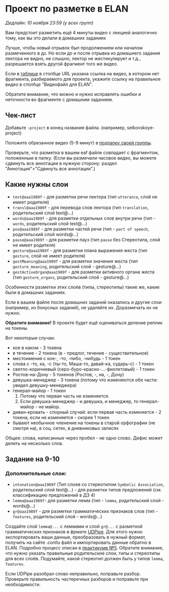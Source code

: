 # Проект по разметке в ELAN
*Дедлайн: 10 ноября 23:59 (у всех групп)*

Вам предстоит разметить ещё 4 минуты видео с лекцией аналогично тому, как вы это делали в домашних заданиях

Лучше, чтобы новый отрывок был продолжением или началом размеченного в дз. Но если до и после отрывка из домашнего задания лектора не видно, не слышно, лектор не жестикулирует и т.д., разрешается взять другой фрагмент того же видео.

Если в [таблице](https://docs.google.com/spreadsheets/d/1No0VKB59etGyTJoC7OnlJcVkIbSZDKy2_yiv2jPc49Y/edit?usp=sharing) в столбце URL указана ссылка на видео, в котором нет фрагмента, разбираемого для проекта, укажите ссылку на правильное видео в столбце "Видеофайл для ELAN".

Обратите внимание, что можно и нужно исправлять ошибки и неточности во фрагменте с домашним заданием.

## Чек-лист

Добавьте `-project` в конец названия файла. (например, selkovskoye-project)

Положите обрезанное видео (5-9 минут) в [подпапку своей группы](https://drive.google.com/drive/folders/1iCAniwPEY0LxI_1IujwU4neVvRo4WcRW?usp=sharing).

Проверьте, что разметка в вашем eaf файле совпадает с фрагментом, положенным в папку. (Если вы размечали часовое видео, вы можете сдвинуть все аннотации в нужную сторону: раздел "Аннотация">"Сдвинуть все аннотации".)

## Какие нужны слои
* `text@aaa1989f` - для разметки речи лектора (тип `utterance`, слой не имеет родителя)  
* `transl@aaa1989f` - для перевода слов лектора (тип `translation`, родительский слой text@...)
* `words@aaa1989f` - для разметки отдельных слов внутри речи (тип - `words`, родительский слой text@...)
* `pos@aaa1989f` - для разметки частей речи (тип - `part of speech`, родительский слой words@...)
* `pause@aaa1989f` - для разметки пауз (тип `pause` без Стереотипа, слой не имеет родителя)  
* `gesture@aaa1989f` - для разметки плана выражения жеста (тип `gesture`, слой не имеет родителя)
* `gestMeaning@aaa1989f` - для разметки значения жеста (тип `gesture_meaning`, родительский слой - gesture@...)
* `gestActiveOrgan@aaa1989f` - для разметки активного органа жеста (тип `gesture_organs`, родительский слой - gesture@...)

Особенности разметки этих слоёв (типы, стереотипы) такие же, какие были в домашних заданиях.

Если в вашем файле после домашних заданий оказались и другие слои (например, из бонусных заданий), не удаляйте их. Доразмечать их не нужно.

**Обратите внимание!** В проекте будет ещё оцениваться деление реплик на токены.

Вот некоторые случаи:

- кое в каком - 3 токена
- в течение - 2 токена (в - предлог, течение - существительное)
- местоимения с кое-, -то, -либо, -нибудь - 1 токен
- слова с -то, ка, -с (ты-то, Маша-то, давай-ка, сударь-с) - 1 токен
- светло-коричневый (серо-буро-красно-...-фиолетовый) - 1 токен
- Ростов-на-Дону - 5 токенов (Ростов, -, на, -, Дону)
- девушка-менеджер - 3 токена (потому что изменяются обе части: увидел девушку-менеджера)
- генерал-майор - 1 токен
    1) Потому что первая часть не изменяется.
    2) Если девушка-менеджер - и девушка, и менеджер, то генерал-майор - не майор.
- диван-кровать - спорный случай: если первая часть изменяется - 2 токена, если не изменяется - скорее 1 токен
- бывают необычное членение на токены в старой орфографии (не смотря на), в соц. сетях, в дневниковых записях

Общее: слова, написанные через пробел - не одно слово. Дефис может делить на несколько слов.

## Задание на 9-10
### Дополнительные слои:
* `intonation@aaa1989f` (Тип слоев со стереотипом `Symbolic Association`, родительский слой text@...) - для разметки типов предложений (см. классификацию предложений в ДЗ 4)
* `lemma@aaa1989f`- для разметки лемм (тип - `lemma`, родительский слой - words@...)
* `gr@aaa1989f` - для разметки грамматических признаков слов (тип - `features`, родительский слой - words@...)

Создайте слой `lemma@...` с леммами и слой `gr@...` с разметкой грамматических признаков в фрмате [UDPipe](https://lindat.mff.cuni.cz/services/udpipe/). Для этого нужно экспортировать ваши данные, преобразовать в нужный формат, получить на сайте .conllu файл и импортировать данные обратно в ELAN. Подробно процесс описан в [практикуме №5](https://github.com/olesar/lingdata/blob/gh-pages/practicum-notepadplusplus.md). Обратите внимание, что нужно указать правильные родительские слои, типы и стереотипы для всех слоёв. Подумайте, какой стереотип должен быть у типов `lemma`, `features`.

Если UDPipe разобрал слово неправильно, поправьте разбор. Проверьте правильность частеречных разборов и поправьте при необходимости.

